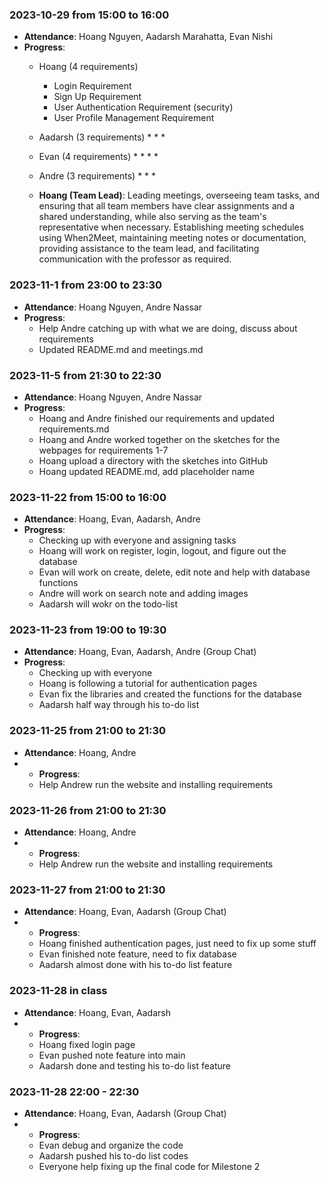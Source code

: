 ### 2023-10-29 from 15:00 to 16:00
- **Attendance**: Hoang Nguyen, Aadarsh Marahatta, Evan Nishi
- **Progress**:
    * Hoang (4 requirements)
        * Login Requirement
        * Sign Up Requirement
        * User Authentication Requirement (security)
        * User Profile Management Requirement
        
    * Aadarsh (3 requirements)
        * 
        * 
        * 
    * Evan (4 requirements)
        * 
        * 
        * 
        * 
    * Andre (3 requirements)
        * 
        * 
        * 

    * **Hoang (Team Lead)**: Leading meetings, overseeing team tasks, and ensuring that all team members have clear assignments and a shared understanding, while also serving as the team's representative when necessary. Establishing meeting schedules using When2Meet, maintaining meeting notes or documentation, providing assistance to the team lead, and facilitating communication with the professor as required.

### 2023-11-1 from 23:00 to 23:30
- **Attendance**: Hoang Nguyen, Andre Nassar
- **Progress**:
   * Help Andre catching up with what we are doing, discuss about requirements
   * Updated README.md and meetings.md

### 2023-11-5 from 21:30 to 22:30
- **Attendance**: Hoang Nguyen, Andre Nassar
- **Progress**:
   * Hoang and Andre finished our requirements and updated requirements.md
   * Hoang and Andre worked together on the sketches for the webpages for requirements 1-7
   * Hoang upload a directory with the sketches into GitHub
   * Hoang updated README.md, add placeholder name
 
### 2023-11-22 from 15:00 to 16:00
- **Attendance**: Hoang, Evan, Aadarsh, Andre
- **Progress**:
  * Checking up with everyone and assigning tasks
  * Hoang will work on register, login, logout, and figure out the database
  * Evan will work on create, delete, edit note and help with database functions
  * Andre will work on search note and adding images
  * Aadarsh will wokr on the todo-list

### 2023-11-23 from 19:00 to 19:30
- **Attendance**: Hoang, Evan, Aadarsh, Andre (Group Chat)
- **Progress**:
  * Checking up with everyone
  * Hoang is following a tutorial for authentication pages
  * Evan fix the libraries and created the functions for the database
  * Aadarsh half way through his to-do list
 
### 2023-11-25 from 21:00 to 21:30
- **Attendance**: Hoang, Andre
- - **Progress**:
  * Help Andrew run the website and installing requirements
 
### 2023-11-26 from 21:00 to 21:30
- **Attendance**: Hoang, Andre
- - **Progress**:
  * Help Andrew run the website and installing requirements

### 2023-11-27 from 21:00 to 21:30
- **Attendance**: Hoang, Evan, Aadarsh (Group Chat)
- - **Progress**:
  * Hoang finished authentication pages, just need to fix up some stuff
  * Evan finished note feature, need to fix database
  * Aadarsh almost done with his to-do list feature
 
### 2023-11-28 in class
- **Attendance**: Hoang, Evan, Aadarsh 
- - **Progress**:
  * Hoang fixed login page
  * Evan pushed note feature into main
  * Aadarsh done and testing his to-do list feature

### 2023-11-28 22:00 - 22:30
- **Attendance**: Hoang, Evan, Aadarsh (Group Chat)
- - **Progress**:
  * Evan debug and organize the code
  * Aadarsh pushed his to-do list codes
  * Everyone help fixing up the final code for Milestone 2
